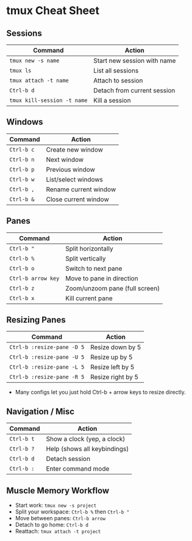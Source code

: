 # tmux Cheat Sheet

## Sessions

| Command                     | Action                      |
| --------------------------- | --------------------------- |
| `tmux new -s name`          | Start new session with name |
| `tmux ls`                   | List all sessions           |
| `tmux attach -t name`       | Attach to session           |
| `Ctrl-b d`                  | Detach from current session |
| `tmux kill-session -t name` | Kill a session              |

## Windows

| Command    | Action                |
| ---------- | --------------------- |
| `Ctrl-b c` | Create new window     |
| `Ctrl-b n` | Next window           |
| `Ctrl-b p` | Previous window       |
| `Ctrl-b w` | List/select windows   |
| `Ctrl-b ,` | Rename current window |
| `Ctrl-b &` | Close current window  |

## Panes

| Command            | Action                         |
| ------------------ | ------------------------------ |
| `Ctrl-b "`         | Split horizontally             |
| `Ctrl-b %`         | Split vertically               |
| `Ctrl-b o`         | Switch to next pane            |
| `Ctrl-b arrow key` | Move to pane in direction      |
| `Ctrl-b z`         | Zoom/unzoom pane (full screen) |
| `Ctrl-b x`         | Kill current pane              |

## Resizing Panes

| Command                    | Action            |
| -------------------------- | ----------------- |
| `Ctrl-b :resize-pane -D 5` | Resize down by 5  |
| `Ctrl-b :resize-pane -U 5` | Resize up by 5    |
| `Ctrl-b :resize-pane -L 5` | Resize left by 5  |
| `Ctrl-b :resize-pane -R 5` | Resize right by 5 |

- Many configs let you just hold Ctrl-b + arrow keys to resize directly.

## Navigation / Misc

| Command    | Action                       |
| ---------- | ---------------------------- |
| `Ctrl-b t` | Show a clock (yep, a clock)  |
| `Ctrl-b ?` | Help (shows all keybindings) |
| `Ctrl-b d` | Detach session               |
| `Ctrl-b :` | Enter command mode           |

## Muscle Memory Workflow

- Start work: `tmux new -s project`
- Split your workspace: `Ctrl-b %` then `Ctrl-b "`
- Move between panes: `Ctrl-b arrow`
- Detach to go home: `Ctrl-b d`
- Reattach: `tmux attach -t project`
